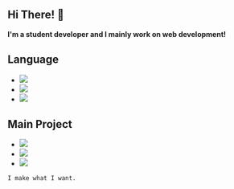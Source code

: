 ## Hi There! 👋

**I'm a student developer and I mainly work on web development!**

## Language

- <img src="https://img.shields.io/badge/JavaScript-212529?style=for-the-badge&logo=JavaScript&logoColor=white">
- <img src="https://img.shields.io/badge/TypeScript-212529?style=for-the-badge&logo=TypeScript&logoColor=white">
- <img src="https://img.shields.io/badge/C++-212529?style=for-the-badge&logo=c%2B%2B&logoColor=white">

## Main Project

- <a href="https://github.com/SourceH0325/P-MD"><img src="https://img.shields.io/badge/MINE DOCS-212529?style=for-the-badge&logo=next.js&logoColor=white"></a>
- <a href="https://github.com/seedlist-kr/SEEDLIST"><img src="https://img.shields.io/badge/SEEDLIST-212529?style=for-the-badge&logo=html5&logoColor=white"></a>
- <a href="https://p-mss.netlify.app"><img src="https://img.shields.io/badge/P%2EMSS-212529?style=for-the-badge&logo=React&logoColor=white"></a>

`I make what I want.`
